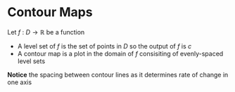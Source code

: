 # Contour Maps
Let $f$ : $D \rightarrow \mathbb{R}$ be a function
- A level set of $f$ is the set of points in $D$ so the output of $f$ is $c$
- A contour map is a plot in the domain of $f$ consisiting of evenly-spaced level sets

**Notice** the spacing between contour lines as it determines rate of change in one axis